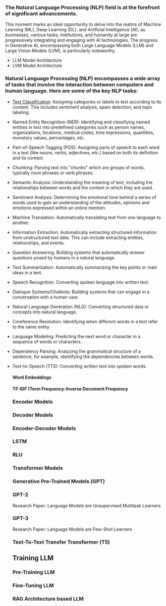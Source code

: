 ### The Natural Language Processing (NLP) field is at the forefront of significant advancements.

This moment marks an ideal opportunity to delve into the realms of Machine Learning (ML), Deep Learning (DL), and Artificial Intelligence (AI), 
as businesses, various tasks, institutions, and humanity at large are progressively integrating and engaging with AI technologies. 
The progress in Generative AI, encompassing both Large Language Models (LLM) and Large Vision Models (LVM), is particularly noteworthy.
- LLM Model Architecture
- LVM Model Architecture

### Natural Language Processing (NLP) encompasses a wide array of tasks that involve the interaction between computers and human language. Here are some of the key NLP tasks:

- [Text Classification](text-classification.md): Assigning categories or labels to text according to its content. This includes sentiment analysis, spam detection, and topic labeling.

- Named Entity Recognition (NER): Identifying and classifying named entities in text into predefined categories such as person names, organizations, locations, medical codes, time expressions, quantities, monetary values, percentages, etc.

- Part-of-Speech Tagging (POS): Assigning parts of speech to each word in a text (like nouns, verbs, adjectives, etc.) based on both its definition and its context.

- Chunking: Parsing text into "chunks" which are groups of words, typically noun phrases or verb phrases.

- Semantic Analysis: Understanding the meaning of text, including the relationships between words and the context in which they are used.

- Sentiment Analysis: Determining the emotional tone behind a series of words used to gain an understanding of the attitudes, opinions and emotions expressed within an online mention.

- Machine Translation: Automatically translating text from one language to another.

- Information Extraction: Automatically extracting structured information from unstructured text data. This can include extracting entities, relationships, and events.

- Question Answering: Building systems that automatically answer questions posed by humans in a natural language.

- Text Summarization: Automatically summarizing the key points or main ideas in a text.

- Speech Recognition: Converting spoken language into written text.

- Dialogue Systems/Chatbots: Building systems that can engage in a conversation with a human user.

- Natural Language Generation (NLG): Converting structured data or concepts into natural language.
- Coreference Resolution: Identifying when different words in a text refer to the same entity.
- Language Modeling: Predicting the next word or character in a sequence of words or characters.
- Dependency Parsing: Analyzing the grammatical structure of a sentence, for example, identifying the dependencies between words.
- Text-to-Speech (TTS): Converting written text into spoken words.

  #### Word Embeddings
  #### TF-IDF (Term Frequency-Inverse Document Frequency

  ### Encoder Models
  ### Decoder Models
  ### Encoder-Decoder Models
  ### LSTM
  ### RLU
  ### Transformer Models

  ### Generative Pre-Trained Models (GPT)
  ### GPT-2
    Research Paper: Language Models are Unsupervised Multitask Learners
  ### GPT-3
    Research Paper: Language Models are Few-Shot Learners
  ### Text-To-Text Transfer Transformer (T5)

  ## Training LLM
  ### Pre-Training LLM
  ### Fine-Tuning LLM
  ### RAG Architecture based LLM

  
